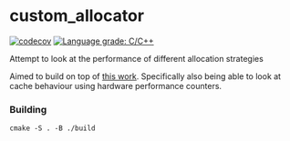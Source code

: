 # custom_allocator

[![codecov](https://codecov.io/gh/william-swy/custom_allocator/branch/main/graph/badge.svg?token=R5AmMXibjU)](https://codecov.io/gh/william-swy/custom_allocator)
[![Language grade: C/C++](https://img.shields.io/lgtm/grade/cpp/g/william-swy/custom_allocator.svg?logo=lgtm&logoWidth=18)](https://lgtm.com/projects/g/william-swy/custom_allocator/context:cpp)

Attempt to look at the performance of different allocation strategies

Aimed to build on top of [this work](https://github.com/mtrebi/memory-allocators). Specifically also being able to look at cache behaviour using hardware performance counters.

### Building

```shell
cmake -S . -B ./build
```
